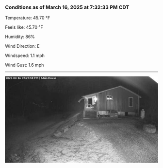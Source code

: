 ### Conditions as of March 16, 2025 at 7:32:33 PM CDT 

Temperature: 45.70 &deg;F

Feels like: 45.70 &deg;F

Humidity: 86%

Wind Direction: E

Windspeed: 1.1 mph

Wind Gust: 1.6 mph

---

<img src="./images/latest.jpeg"/>

